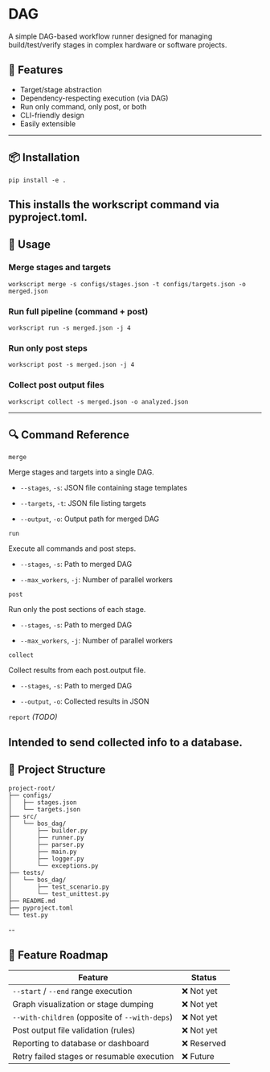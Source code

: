 # DAG
A simple DAG-based workflow runner designed for managing build/test/verify stages in complex hardware or software projects.

## 🔧 Features

- Target/stage abstraction
- Dependency-respecting execution (via DAG)
- Run only command, only post, or both
- CLI-friendly design
- Easily extensible

---
## 📦 Installation

```shell
pip install -e .
```

This installs the workscript command via pyproject.toml.
---
## 🚀 Usage

### Merge stages and targets

```
workscript merge -s configs/stages.json -t configs/targets.json -o merged.json
```

### Run full pipeline (command + post)

```
workscript run -s merged.json -j 4
```

### Run only post steps

```
workscript post -s merged.json -j 4
```

### Collect post output files

```
workscript collect -s merged.json -o analyzed.json
```
---

## 🔍 Command Reference

`merge`

Merge stages and targets into a single DAG.

- `--stages`, `-s`: JSON file containing stage templates

- `--targets`, `-t`: JSON file listing targets

- `--output`, `-o`: Output path for merged DAG

`run`

Execute all commands and post steps.

- `--stages`, `-s`: Path to merged DAG

- `--max_workers`, `-j`: Number of parallel workers

`post`

Run only the post sections of each stage.

- `--stages`, `-s`: Path to merged DAG

- `--max_workers`, `-j`: Number of parallel workers

`collect`

Collect results from each post.output file.

- `--stages`, `-s`: Path to merged DAG

- `--output`, `-o`: Collected results in JSON

`report` *(TODO)*

Intended to send collected info to a database.
---
## 📁 Project Structure
```
project-root/
├── configs/
│   ├── stages.json
│   └── targets.json
├── src/
│   └── bos_dag/
│       ├── builder.py
│       ├── runner.py
│       ├── parser.py
│       ├── main.py
│       ├── logger.py
│       └── exceptions.py
├── tests/
│   └── bos_dag/
│       ├── test_scenario.py
│       └── test_unittest.py
├── README.md
├── pyproject.toml
└── test.py
```
--
## 🚧 Feature Roadmap

| Feature                                  | Status     |
|------------------------------------------|------------|
| `--start` / `--end` range execution      | ❌ Not yet |
| Graph visualization or stage dumping     | ❌ Not yet |
| `--with-children` (opposite of `--with-deps`) | ❌ Not yet |
| Post output file validation (rules)      | ❌ Not yet |
| Reporting to database or dashboard       | ❌ Reserved |
| Retry failed stages or resumable execution | ❌ Future |
